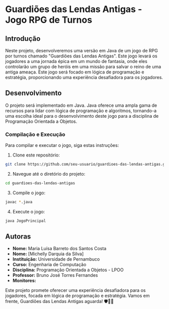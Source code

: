 # Guardiões das Lendas Antigas - Jogo RPG de Turnos

## Introdução

Neste projeto, desenvolveremos uma versão em Java de um jogo de RPG por turnos chamado "Guardiões das Lendas Antigas". Este jogo levará os jogadores a uma jornada épica em um mundo de fantasia, onde eles controlarão um grupo de heróis em uma missão para salvar o reino de uma antiga ameaça. Este jogo será focado em lógica de programação e estratégia, proporcionando uma experiência desafiadora para os jogadores.

## Desenvolvimento

O projeto será implementado em Java. Java oferece uma ampla gama de recursos para lidar com lógica de programação e algoritmos, tornando-a uma escolha ideal para o desenvolvimento deste jogo para a disciplina de Programação Orientada a Objetos.

### Compilação e Execução

Para compilar e executar o jogo, siga estas instruções:

1. Clone este repositório:

```bash
git clone https://github.com/seu-usuario/guardioes-das-lendas-antigas.git
```

2. Navegue até o diretório do projeto:

```bash
cd guardioes-das-lendas-antigas
```

3. Compile o jogo:

```bash
javac *.java
```

4. Execute o jogo:

```bash
java JogoPrincipal
```

## Autoras

- **Nome:** Maria Luísa Barreto dos Santos Costa
- **Nome:** [Michelly Darquia da Silva]
- **Instituição:** Universidade de Pernambuco 
- **Curso:** Engenharia de Computação
- **Disciplina:** Programação Orientada a Objetos - LPOO
- **Professor:** Bruno José Torres Fernandes
- **Monitores:** 

Este projeto promete oferecer uma experiência desafiadora para os jogadores, focada em lógica de programação e estratégia. Vamos em frente, Guardiões das Lendas Antigas aguarda! 🛡️🐉✨
